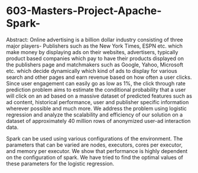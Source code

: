 # 603-Masters-Project-Apache-Spark-

Abstract: Online advertising is a billion dollar industry consisting of three major players- Publishers such as the New York Times, ESPN etc. which make money by displaying ads on their websites, advertisers, typically product based companies which pay to have their products displayed on the publishers page and matchmakers such as Google, Yahoo, Microsoft etc. which decide dynamically which kind of ads to display for various search and other pages and earn revenue based on how often a user clicks. Since user engagement can easily go as low as 1%, the click through rate prediction problem aims to estimate the conditional probability that a user will click on an ad based on a massive dataset of predicted features such as ad content, historical performance, user and publisher specific information wherever possible and much more. We address the problem using logistic regression and analyze the scalability and efficiency of our solution on a dataset of approximately 40 million rows of anonymized user-ad interaction data.

Spark can be used using various configurations of the environment. The parameters that can be varied are nodes, executors, cores per executor, and memory per executor. We show that performance is highly dependent on the configuration of spark. We have tried to find the optimal values of these parameters for the logistic regression.
